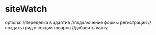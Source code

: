 # siteWatch
optional
//переделка в адаптив
//подключение формы регистрации
//создать грид в секции товаров
//добавить карту
